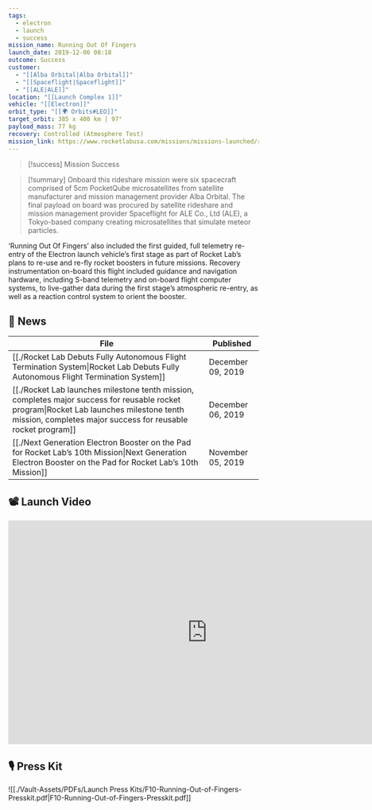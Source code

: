 ```yaml
---
tags:
  - electron
  - launch
  - success
mission_name: Running Out Of Fingers
launch_date: 2019-12-06 08:18
outcome: Success
customer:
  - "[[Alba Orbital|Alba Orbital]]"
  - "[[Spaceflight|Spaceflight]]"
  - "[[ALE|ALE]]"
location: "[[Launch Complex 1]]"
vehicle: "[[Electron]]"
orbit_type: "[[🌍 Orbits#LEO]]"
target_orbit: 385 x 400 km | 97°
payload_mass: 77 kg
recovery: Controlled (Atmosphere Test)
mission_link: https://www.rocketlabusa.com/missions/missions-launched/running-out-of-fingers/
---
```

>[!success] Mission Success

>[!summary] 
Onboard this rideshare mission were six spacecraft comprised of 5cm PocketQube microsatellites from satellite manufacturer and mission management provider Alba Orbital. The final payload on board was procured by satellite rideshare and mission management provider Spaceflight for ALE Co., Ltd (ALE), a Tokyo-based company creating microsatellites that simulate meteor particles. 
>
‘Running Out Of Fingers’ also included the first guided, full telemetry re-entry of the Electron launch vehicle’s first stage as part of Rocket Lab’s plans to re-use and re-fly rocket boosters in future missions. Recovery instrumentation on-board this flight included guidance and navigation hardware, including S-band telemetry and on-board flight computer systems, to live-gather data during the first stage’s atmospheric re-entry, as well as a reaction control system to orient the booster.

## 📰 News
| File                                                                                                                                                                                                           | Published         |
| -------------------------------------------------------------------------------------------------------------------------------------------------------------------------------------------------------------- | ----------------- |
| [[./Rocket Lab Debuts Fully Autonomous Flight Termination System\|Rocket Lab Debuts Fully Autonomous Flight Termination System]]                                                                         | December 09, 2019 |
| [[./Rocket Lab launches milestone tenth mission, completes major success for reusable rocket program\|Rocket Lab launches milestone tenth mission, completes major success for reusable rocket program]] | December 06, 2019 |
| [[./Next Generation Electron Booster on the Pad  for Rocket Lab’s 10th Mission\|Next Generation Electron Booster on the Pad  for Rocket Lab’s 10th Mission]]                                             | November 05, 2019 |


## 📽️ Launch Video

<iframe width="800" height="450" src="https://www.youtube.com/embed/QK9mQdar5_w" title="Rocket Lab&#39;s Electron - Running Out Of Fingers Mission" frameborder="0" allow="accelerometer; autoplay; clipboard-write; encrypted-media; gyroscope; picture-in-picture; web-share" referrerpolicy="strict-origin-when-cross-origin" allowfullscreen></iframe>     

## 🎙️ Press Kit

![[./Vault-Assets/PDFs/Launch Press Kits/F10-Running-Out-of-Fingers-Presskit.pdf|F10-Running-Out-of-Fingers-Presskit.pdf]]